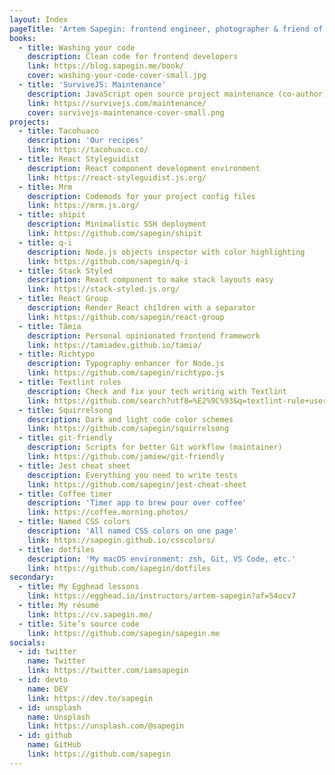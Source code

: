 ```yaml
---
layout: Index
pageTitle: 'Artem Sapegin: frontend engineer, photographer & friend of dogs'
books:
  - title: Washing your code
    description: Clean code for frontend developers
    link: https://blog.sapegin.me/book/
    cover: washing-your-code-cover-small.jpg
  - title: 'SurviveJS: Maintenance'
    description: JavaScript open source project maintenance (co-author)
    link: https://survivejs.com/maintenance/
    cover: survivejs-maintenance-cover-small.png
projects:
  - title: Tacohuaco
    description: 'Our recipes'
    link: https://tacohuaco.co/
  - title: React Styleguidist
    description: React component development environment
    link: https://react-styleguidist.js.org/
  - title: Mrm
    description: Codemods for your project config files
    link: https://mrm.js.org/
  - title: shipit
    description: Minimalistic SSH deployment
    link: https://github.com/sapegin/shipit
  - title: q-i
    description: Node.js objects inspector with color highlighting
    link: https://github.com/sapegin/q-i
  - title: Stack Styled
    description: React component to make stack layouts easy
    link: https://stack-styled.js.org/
  - title: React Group
    description: Render React children with a separator
    link: https://github.com/sapegin/react-group
  - title: Tâmia
    description: Personal opinionated frontend framework
    link: https://tamiadev.github.io/tamia/
  - title: Richtypo
    description: Typography enhancer for Node.js
    link: https://github.com/sapegin/richtypo.js
  - title: Textlint rules
    description: Check and fix your tech writing with Textlint
    link: https://github.com/search?utf8=%E2%9C%93&q=textlint-rule+user%3Asapegin&type=Repositories&ref=advsearch&l=&l=
  - title: Squirrelsong
    description: Dark and light code color schemes
    link: https://github.com/sapegin/squirrelsong
  - title: git-friendly
    description: Scripts for better Git workflow (maintainer)
    link: https://github.com/jamiew/git-friendly
  - title: Jest cheat sheet
    description: Everything you need to write tests
    link: https://github.com/sapegin/jest-cheat-sheet
  - title: Coffee timer
    description: 'Timer app to brew pour over coffee'
    link: https://coffee.morning.photos/
  - title: Named CSS colors
    description: 'All named CSS colors on one page'
    link: https://sapegin.github.io/csscolors/
  - title: dotfiles
    description: 'My macOS environment: zsh, Git, VS Code, etc.'
    link: https://github.com/sapegin/dotfiles
secondary:
  - title: My Egghead lessons
    link: https://egghead.io/instructors/artem-sapegin?af=54ocv7
  - title: My résumé
    link: https://cv.sapegin.me/
  - title: Site’s source code
    link: https://github.com/sapegin/sapegin.me
socials:
  - id: twitter
    name: Twitter
    link: https://twitter.com/iamsapegin
  - id: devto
    name: DEV
    link: https://dev.to/sapegin
  - id: unsplash
    name: Unsplash
    link: https://unsplash.com/@sapegin
  - id: github
    name: GitHub
    link: https://github.com/sapegin
---
```

